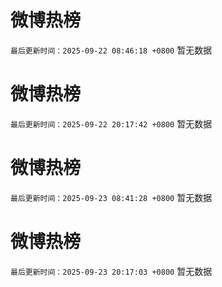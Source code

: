 # 微博热榜

`最后更新时间：2025-09-22 08:46:18 +0800`
暂无数据
<!-- ## 热门搜索 ## 热门话题
暂无数据 -->

# 微博热榜

`最后更新时间：2025-09-22 20:17:42 +0800`
暂无数据
<!-- ## 热门搜索 ## 热门话题
暂无数据 -->

# 微博热榜

`最后更新时间：2025-09-23 08:41:28 +0800`
暂无数据
<!-- ## 热门搜索 ## 热门话题
暂无数据 -->

# 微博热榜

`最后更新时间：2025-09-23 20:17:03 +0800`
暂无数据
<!-- ## 热门搜索 ## 热门话题
暂无数据 -->

